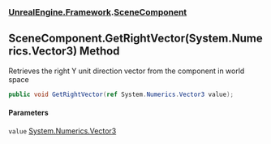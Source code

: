 ### [UnrealEngine.Framework](./UnrealEngine-Framework.md 'UnrealEngine.Framework').[SceneComponent](./SceneComponent.md 'UnrealEngine.Framework.SceneComponent')
## SceneComponent.GetRightVector(System.Numerics.Vector3) Method
Retrieves the right Y unit direction vector from the component in world space  
```csharp
public void GetRightVector(ref System.Numerics.Vector3 value);
```
#### Parameters
<a name='UnrealEngine-Framework-SceneComponent-GetRightVector(System-Numerics-Vector3)-value'></a>
`value` [System.Numerics.Vector3](https://docs.microsoft.com/en-us/dotnet/api/System.Numerics.Vector3 'System.Numerics.Vector3')  
  

